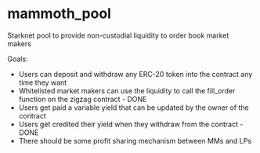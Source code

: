 # mammoth_pool
Starknet pool to provide non-custodial liquidity to order book market makers


Goals:

* Users can deposit and withdraw any ERC-20 token into the contract any time they want
* Whitelisted market makers can use the liquidity to call the fill_order function on the zigzag contract - DONE
* Users get paid a variable yield that can be updated by the owner of the contract
* Users get credited their yield when they withdraw from the contract - DONE
* There should be some profit sharing mechanism between MMs and LPs

